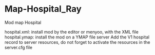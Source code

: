 # Map-Hospital_Ray
Mod map Hospital

hospital.xml:  install mod by the editor or menyoo, with the XML file
hospital.ymap: install the mod on a YMAP file server
Add the V1 hospital record to server resources, do not forget to activate the resources in the server.cfg file
